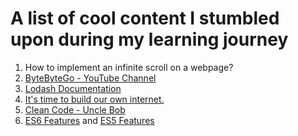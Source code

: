 # A list of cool content I stumbled upon during my learning journey

1. How to implement an infinite scroll on a webpage?
2. [ByteByteGo - YouTube Channel](https://youtube.com/@ByteByteGo)
3. [Lodash Documentation](https://lodash.com/docs/)
4. [It's time to build our own internet.](https://youtu.be/UjfWAbGfPh0)
5. [Clean Code - Uncle Bob](https://www.youtube.com/watch?v=7EmboKQH8lM&list=PLUxszVpqZTNShoypLQW9a4dEcffsoZT4k)
6. [ES6 Features](http://es6-features.org/#Constants) and [ES5 Features](https://www.w3schools.com/js/js_es5.asp)
